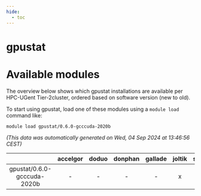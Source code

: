 ```yaml
---
hide:
  - toc
---
```


gpustat
=======

# Available modules


The overview below shows which gpustat installations are available per HPC-UGent Tier-2cluster, ordered based on software version (new to old).

To start using gpustat, load one of these modules using a `module load` command like:

```shell
module load gpustat/0.6.0-gcccuda-2020b
```

*(This data was automatically generated on Wed, 04 Sep 2024 at 13:46:56 CEST)*  

| |accelgor|doduo|donphan|gallade|joltik|shinx|skitty|
| :---: | :---: | :---: | :---: | :---: | :---: | :---: | :---: |
|gpustat/0.6.0-gcccuda-2020b|-|-|-|-|x|-|-|
